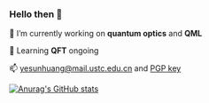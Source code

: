 ### Hello then 👋
🔭 I’m currently working on **quantum optics** and **QML**

🌱 Learning **QFT** ongoing

📫 yesunhuang@mail.ustc.edu.cn and [PGP key](http://pgp.mit.edu/pks/lookup?op=get&search=0x1368F2E31BCAECE1)

[![Anurag's GitHub stats](https://github-readme-stats.vercel.app/api?username=yesunhuang&show_icons=true&bg_color=30,e96443,904e95&title_color=fff&text_color=fff&count_private=true)](https://github.com/anuraghazra/github-readme-stats)

<!--
**yesunhuang/yesunhuang** is a ✨ _special_ ✨ repository because its `README.md` (this file) appears on your GitHub profile.

Here are some ideas to get you started:

- 🔭 I’m currently working on ...
- 🌱 I’m currently learning ...
- 👯 I’m looking to collaborate on ...
- 🤔 I’m looking for help with ...
- 💬 Ask me about ...
- 📫 How to reach me: ...
- 😄 Pronouns: ...
- ⚡ Fun fact: ...
-->
